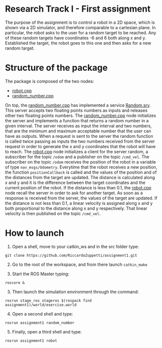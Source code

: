 # Research Track I - First assignment
The purpose of the assignment is to control a robot in a 2D space, which is shown via a 2D simulator, and therefore comparable to a cartesian plane.
In particular, the robot asks to the user for a random target to be reached.
Any of these random targets have coordinates -6 and 6 both along x and y.
Established the target, the robot goes to this one and then asks for a new random target.
# Structure of the package
The package is composed of the two nodes:
* [robot.cpp](https://github.com/RiccardoZuppetti/assignment1/blob/main/src/robot.cpp)
* [random_number.cpp](https://github.com/RiccardoZuppetti/assignment1/blob/main/src/random_number.cpp)

On top, the [random_number.cpp](https://github.com/RiccardoZuppetti/assignment1/blob/main/src/random_number.cpp) has implemented a service [Random.srv](https://github.com/RiccardoZuppetti/assignment1/blob/main/srv/Random.srv). This server accepts two floating points numbers as inputs and releases other two floating points numbers.
The [random_number.cpp](https://github.com/RiccardoZuppetti/assignment1/blob/main/src/random_number.cpp) node initializes the server and implements a function that returns a random number in a given interval. The server receives as input the interval and two numbers, that are the minimum and maximum acceptable number that the user can have as outputs. When a request is sent to the server the random function is called twice passing as inputs the two numbers received from the server request in order to generate the x and y coordinates that the robot will have to reach.
The [robot.cpp](https://github.com/RiccardoZuppetti/assignment1/blob/main/src/robot.cpp) node initializes a client for the server random, a subscriber for the topic `/odom` and a publisher on the topic `/cmd_vel`. The subscriber on the topic `/odom` receives the position of the robot in a variable of type `nav_msgs/Odometry`. Everytime that the robot receives a new position, the function `positionCallback` is called and the values of the position and of the distances from the target are updated. The distance is calculated along x and y and it is the difference between the target coordinates and the current position of the robot. If the distance is less than 0.1, the [robot.cpp](https://github.com/RiccardoZuppetti/assignment1/blob/main/src/robot.cpp) node recall the server in order to ask for another target. As soon as a response is received from the server, the values of the target are updated. If the distance is not less than 0.1, a linear velocity is assigned along x and y both proportional to the distance along x and y respectively. That linear velocity is then published on the topic `/cmd_vel`.
# How to launch
1. Open a shell, move to your catkin_ws and in the src folder type:
```
git clone https://github.com/RiccardoZuppetti/assignment1.git
```
2. Go to the root of the workspace, and from there launch `catkin_make`

3. Start the ROS Master typing:
```
roscore &
```
3. Then launch the simulation environment through the command:
```
rosrun stage_ros stageros $(rospack find assignment1)/world/exercise.world
```
4. Open a second shell and type:
```
rosrun assignment1 random_number
```
5. Finally, open a third shell and type:
```
rosrun assignment1 robot
```

